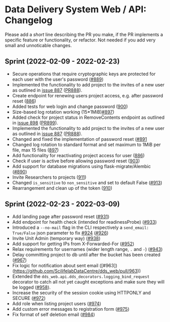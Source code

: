 # Data Delivery System Web / API: Changelog

Please add a _short_ line describing the PR you make, if the PR implements a specific feature or functionality, or refactor. Not needed if you add very small and unnoticable changes.

## Sprint (2022-02-09 - 2022-02-23)

* Secure operations that require cryptographic keys are protected for each user with the user's password ([#889](https://github.com/ScilifelabDataCentre/dds_web/pull/889))
* Implemented the functionality to add project to the invites of a new user as outlined in [issue 887](https://github.com/scilifelabdatacentre/dds_web/issues/887) ([PR888](https://github.com/ScilifelabDataCentre/dds_web/pull/888)).
* Create endpoint for renewing users project access, e.g. after password reset ([886](https://github.com/ScilifelabDataCentre/dds_web/pull/885))
* Added tests for web login and change password ([900](https://github.com/ScilifelabDataCentre/dds_web/pull/900))
* Size-based log rotation working (15*1MiB)[#897](https://github.com/ScilifelabDataCentre/dds_web/pull/897))
* Added check for project status in RemoveContents endpoint as outlined in [issue 898](https://github.com/ScilifelabDataCentre/dds_web/issues/898) ([PR899](https://github.com/ScilifelabDataCentre/dds_web/pull/899)).
* Implemented the functionality to add project to the invites of a new user as outlined in [issue 887](https://github.com/scilifelabdatacentre/dds_web/issues/887) ([PR888](https://github.com/ScilifelabDataCentre/dds_web/pull/888)).
* Changed and fixed the implementation of password reset ([#891](https://github.com/ScilifelabDataCentre/dds_web/pull/891)
* Changed log rotation to standard format and set maximum to 1MiB per file, max 15 files ([897](https://github.com/ScilifelabDataCentre/dds_web/pull/897))
* Add functionality for reactivating project access for user ([886](https://github.com/ScilifelabDataCentre/dds_web/pull/886))
* Check if user is active before allowing password reset ([903](https://github.com/ScilifelabDataCentre/dds_web/pull/903))
* Add support for database migrations using flask-migrate/Alembic ([#890](https://github.com/ScilifelabDataCentre/dds_web/pull/890))
* Invite Researchers to projects ([911](https://github.com/ScilifelabDataCentre/dds_web/pull/911))
* Changed `is_sensitive` to `non_sensitive` and set to default False ([#913](https://github.com/ScilifelabDataCentre/dds_web/pull/913))
* Rearrangement and clean up of the token ([910](https://github.com/ScilifelabDataCentre/dds_web/pull/910))

## Sprint (2022-02-23 - 2022-03-09)

* Add landing page after password reset ([#931](https://github.com/ScilifelabDataCentre/dds_web/pull/931))
* Add endpoint for health check (intended for readinessProbe)  ([#933](https://github.com/ScilifelabDataCentre/dds_web/pull/933))
* Introduced a `--no-mail` flag in the CLI respectively a `send_email: True/False` json parameter to fix [#924](https://github.com/scilifelabdatacentre/dds_web/issues/924) ([#926](https://github.com/ScilifelabDataCentre/dds_web/pull/926))
* Invite Unit Admin (temporary way) ([#938](https://github.com/ScilifelabDataCentre/dds_web/pull/938))
* Add support for getting IPs from X-Forwarded-For ([#952](https://github.com/ScilifelabDataCentre/dds_web/pull/952))
* Relax requirements for usernames (wider length range, `.` and `-`) ([#943](https://github.com/ScilifelabDataCentre/dds_web/pull/943))
* Delay committing project to db until after the bucket has been created ([#967](https://github.com/ScilifelabDataCentre/dds_web/pull/967))
* Fix logic for notification about sent email ([#963])(https://github.com/ScilifelabDataCentre/dds_web/pull/963))
* Extended the `dds_web.api.dds_decorators.logging_bind_request` decorator to catch all not yet caught exceptions and make sure they will be logged ([#958](https://github.com/ScilifelabDataCentre/dds_web/pull/958)).
* Increase the security of the session cookie using HTTPONLY and SECURE ([#972](https://github.com/ScilifelabDataCentre/dds_web/pull/972))
* Add role when listing project users ([#974](https://github.com/ScilifelabDataCentre/dds_web/pull/974))
* Add custom error messages to registration form ([#975](https://github.com/ScilifelabDataCentre/dds_web/pull/975))
* Fix format of self deletion email ([#984](https://github.com/ScilifelabDataCentre/dds_web/pull/984))